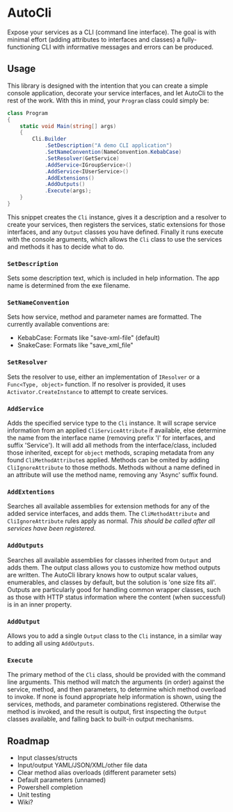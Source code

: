 # AutoCli

Expose your services as a CLI (command line interface). The goal is with minimal effort (adding
attributes to interfaces and classes) a fully-functioning CLI with informative messages and errors
can be produced.

## Usage

This library is designed with the intention that you can create a simple console application, decorate your service interfaces, and let AutoCli to the rest of the work. With this in mind, your `Program` class could simply be:

```C#
class Program
{
    static void Main(string[] args)
    {
        Cli.Builder
            .SetDescription("A demo CLI application")
            .SetNameConvention(NameConvention.KebabCase)
            .SetResolver(GetService)
            .AddService<IGroupService>()
            .AddService<IUserService>()
            .AddExtensions()
            .AddOutputs()
            .Execute(args);
    }
}
```

This snippet creates the `Cli` instance, gives it a description and a resolver to create your services, then registers the services, static extensions for those interfaces, and any `Output` classes you have defined. Finally it runs execute with the console arguments, which allows the `Cli` class to use the services and methods it has to decide what to do.

### `SetDescription`

Sets some description text, which is included in help information. The app name is determined from the exe filename.

### `SetNameConvention`

Sets how service, method and parameter names are formatted. The currently available conventions are:

 - KebabCase: Formats like "save-xml-file" (default)
 - SnakeCase: Formats like "save_xml_file"

### `SetResolver`

Sets the resolver to use, either an implementation of `IResolver` or a `Func<Type, object>` function. If no resolver is provided, it uses `Activator.CreateInstance` to attempt to create services.

### `AddService`

Adds the specified service type to the `Cli` instance. It will scrape service information from an applied `CliServiceAttribute` if available, else determine the name from the interface name (removing prefix 'I' for interfaces, and suffix 'Service'). It will add all methods from the interface/class, included those inherited, except for `object` methods, scraping metadata from any found `CliMethodAttribute`s applied. Methods can be omited by adding `CliIgnoreAttribute` to those methods. Methods without a name defined in an attribute will use the method name, removing any 'Async' suffix found.

### `AddExtentions`

Searches all available assemblies for extension methods for any of the added service interfaces, and adds them. The `CliMethodAttribute` and `CliIgnoreAttribute` rules apply as normal. _This should be called after all services have been registered._

### `AddOutputs`

Searches all available assemblies for classes inherited from `Output` and adds them. The output class allows you to customize how method outputs are written. The AutoCli library knows how to output scalar values, enumerables, and classes by default, but the solution is 'one size fits all'. Outputs are particularly good for handling common wrapper classes, such as those with HTTP status information where the content (when successful) is in an inner property.

### `AddOutput`

Allows you to add a single `Output` class to the `Cli` instance, in a similar way to adding all using `AddOutputs`.

### `Execute`

The primary method of the `Cli` class, should be provided with the command line arguments. This method will match the arguments (in order) against the service, method, and then parameters, to determine which method overload to invoke. If none is found appropriate help information is shown, using the services, methods, and parameter combinations registered. Otherwise the method is invoked, and the result is output, first inspecting the `Output` classes available, and falling back to built-in output mechanisms.

## Roadmap

* Input classes/structs
* Input/output YAML/JSON/XML/other file data
* Clear method alias overloads (different parameter sets)
* Default parameters (unnamed)
* Powershell completion
* Unit testing
* Wiki?
